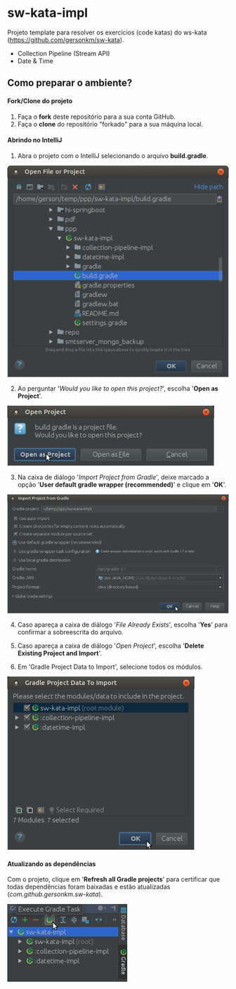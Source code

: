 # sw-kata-impl
Projeto template para resolver os exercícios (code katas) do ws-kata (https://github.com/gersonkm/sw-kata).

- Collection Pipeline (Stream API)
- Date & Time

## Como preparar o ambiente?

#### Fork/Clone do projeto
1. Faça o **fork** deste repositório para a sua conta GitHub.
1. Faça o **clone** do repositório "forkado" para a sua máquina local.

#### Abrindo no IntelliJ
1. Abra o projeto com o IntelliJ selecionando o arquivo **build.gradle**.

![](docs/open_file_or_project.png)

2. Ao perguntar '*Would you like to open this project?*', escolha '**Open as Project**'.

![](docs/open_project.png)

3. Na caixa de diálogo '*Import Project from Gradle*', deixe marcado a opção '**User default gradle wrapper (recommended)**' e clique em '**OK**'.

![](docs/import_project_from_gradle.png)

4. Caso apareça a caixa de diálogo '*File Already Exists*', escolha '**Yes**' para confirmar a sobreescrita do arquivo.

5. Caso apareça a caixa de diálogo '*Open Project*', escolha '**Delete Existing Project and Import**'.

6. Em 'Gradle Project Data to Import', selecione todos os módulos.
 
 ![](docs/gradle_project_data_to_import.png)

#### Atualizando as dependências
Com o projeto, clique em '**Refresh all Gradle projects**' para certificar que todas dependências foram baixadas e estão atualizadas (*com.github.gersonkm.sw-kata*).

![](docs/execute_gradle_task.png)

